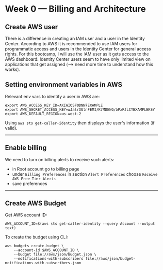# Week 0 — Billing and Architecture

## Create AWS user
There is a difference in creating an IAM user and a user in the Identity Center. According to AWS it is recommended to use IAM users for programmatic access and users in the Identity Center for general access rights. For this bootcamp, I will use the IAM user as it gets access to the AWS dashboard. Identity Center users seem to have only limited view on applications that get assigned (--> need more time to understand how this works).

## Setting environment variables in AWS 

Relevant env vars to identify a user in AWS are:
```
export AWS_ACCESS_KEY_ID=AKIAIOSFODNN7EXAMPLE
export AWS_SECRET_ACCESS_KEY=wJalrXUtnFEMI/K7MDENG/bPxRfiCYEXAMPLEKEY
export AWS_DEFAULT_REGION=us-west-2
```

Using `aws sts get-caller-identity` then displays the user's information (if valid).

---

## Enable billing
We need to turn on billing alerts to receive such alerts:

- in Root account go to billing page
- under `Billing Preferences` in section `Alert Preferences` choose `Receive AWS Free Tier Alerts`
- save preferences

---

## Create AWS Budget

Get AWS account ID:
```
AWS_ACCOUNT_ID=$(aws sts get-caller-identity --query Account --output text)
```

To create the budget using CLI:
```
aws budgets create-budget \
    --account-id $AWS_ACCOUNT_ID \
    --budget file://aws/json/budget.json \
    --notifications-with-subscribers file://aws/json/budget-notifications-with-subscribers.json
```
